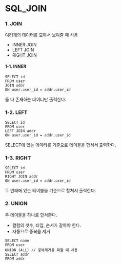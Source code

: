 # SQL_JOIN

### 1. JOIN

여러개의 데이터를 모아서 보여줄 때 사용

- INNER JOIN
- LEFT JOIN
- RIGHT JOIN



#### 1-1. INNER

```
SELECT id
FROM user
JOIN addr
ON user.user_id = addr.user_id
```

둘 다 존재하는 데이터만 출력한다.



### 1-2. LEFT

```
SELECT id
FROM user
LEFT JOIN addr
ON user.user_id = addr.user_id
```

SELECT에 있는 데이터를 기준으로 테이블을 합쳐서 출력한다.



### 1-3. RIGHT

```
SELECT id
FROM user
RIGHT JOIN addr
ON user.user_id = addr.user_id
```

두 번째에 있는 테이블을 기준으로 합쳐서 출력한다.



### 2. UNION

두 테이블을 하나로 합쳐준다.

- 컬럼의 갯수, 타입, 순서가 같아야 한다.
- 자동으로 중복을 제거

```
SELECT name
FROM user
UNION (ALL) // 중복제거를 피할 때 사용
SELECT addr
FROM addr
```

